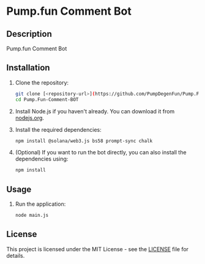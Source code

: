 # Pump.fun Comment Bot

## Description
Pump.fun Comment Bot 
## Installation

1. Clone the repository:
   ```bash
   git clone [<repository-url>](https://github.com/PumpDegenFun/Pump.Fun-Comment-BOT)
   cd Pump.Fun-Comment-BOT
   ```

2. Install Node.js if you haven't already. You can download it from [nodejs.org](https://nodejs.org/).

3. Install the required dependencies:
   ```bash
   npm install @solana/web3.js bs58 prompt-sync chalk
   ```

4. (Optional) If you want to run the bot directly, you can also install the dependencies using:
   ```bash
   npm install
   ```

## Usage

1. Run the application:
   ```bash
   node main.js
   ```



## License
This project is licensed under the MIT License - see the [LICENSE](LICENSE) file for details.
